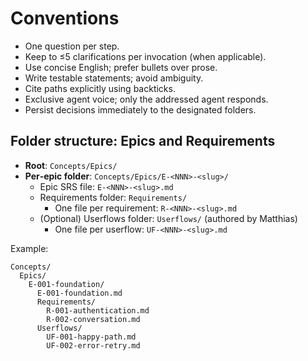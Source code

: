 # Conventions

- One question per step.
- Keep to ≤5 clarifications per invocation (when applicable).
- Use concise English; prefer bullets over prose.
- Write testable statements; avoid ambiguity.
- Cite paths explicitly using backticks.
- Exclusive agent voice; only the addressed agent responds.
- Persist decisions immediately to the designated folders.


## Folder structure: Epics and Requirements

- **Root**: `Concepts/Epics/`
- **Per‑epic folder**: `Concepts/Epics/E-<NNN>-<slug>/`
  - Epic SRS file: `E-<NNN>-<slug>.md`
  - Requirements folder: `Requirements/`
    - One file per requirement: `R-<NNN>-<slug>.md`
  - (Optional) Userflows folder: `Userflows/` (authored by Matthias)
    - One file per userflow: `UF-<NNN>-<slug>.md`

Example:

```text
Concepts/
  Epics/
    E-001-foundation/
      E-001-foundation.md
      Requirements/
        R-001-authentication.md
        R-002-conversation.md
      Userflows/
        UF-001-happy-path.md
        UF-002-error-retry.md
```

